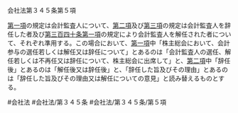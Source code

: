 会社法第３４５条第５項

[第一項](会社法＿＿＿＿第３４５条第１項)の規定は会計監査人について、[第二項](会社法＿＿＿＿第３４５条第２項)及び[第三項](会社法＿＿＿＿第３４５条第３項)の規定は会計監査人を辞任した者及び[第三百四十条第一項](会社法＿＿＿＿第３４０条第１項)の規定により会計監査人を解任された者について、それぞれ準用する。この場合において、[第一項](会社法＿＿＿＿第３４５条第１項)中「株主総会において、会計参与の選任若しくは解任又は辞任について」とあるのは「会計監査人の選任、解任若しくは不再任又は辞任について、株主総会に出席して」と、[第二項](会社法＿＿＿＿第３４５条第２項)中「辞任後」とあるのは「解任後又は辞任後」と、「辞任した旨及びその理由」とあるのは「辞任した旨及びその理由又は解任についての意見」と読み替えるものとする。

#会社法
#会社法/第３４５条
#会社法/第３４５条/第５項
